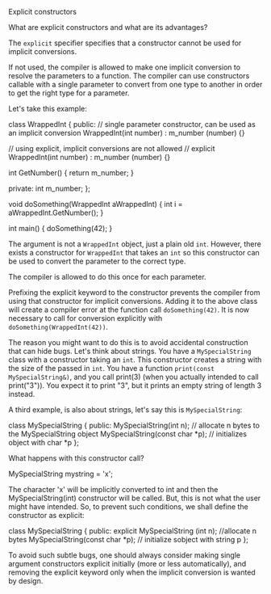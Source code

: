 Explicit constructors

What are explicit constructors and what are its advantages?

The `explicit` specifier specifies that a constructor cannot be used for implicit conversions.

If not used, the compiler is allowed to make one implicit conversion to resolve the parameters to a function. The compiler can use constructors callable with a single parameter to convert from one type to another in order to get the right type for a parameter.

Let's take this example:


class WrappedInt {
public:
  // single parameter constructor, can be used as an implicit conversion
  WrappedInt(int number) : m_number (number) {}

  // using explicit, implicit conversions are not allowed
  // explicit WrappedInt(int number) : m_number (number) {}

  int GetNumber() { return m_number; }

private:
  int m_number;
};

void doSomething(WrappedInt aWrappedInt) {
  int i = aWrappedInt.GetNumber();
}

int main() {
  doSomething(42);
}

The argument is not a `WrappedInt` object, just a plain old `int`. However, there exists a constructor for `WrappedInt` that takes an `int` so this constructor can be used to convert the parameter to the correct type.

The compiler is allowed to do this once for each parameter.

Prefixing the explicit keyword to the constructor prevents the compiler from using that constructor for implicit conversions. Adding it to the above class will create a compiler error at the function call `doSomething(42)`. It is now necessary to call for conversion explicitly with `doSomething(WrappedInt(42))`.

The reason you might want to do this is to avoid accidental construction that can hide bugs. Let's think about strings. You have a `MySpecialString` class with a constructor taking an `int`. This constructor creates a string with the size of the passed in `int`. You have a function `print(const MySpecialString&)`, and you call print(3) (when you actually intended to call print("3")). You expect it to print "3", but it prints an empty string of length 3 instead.

A third example, is also about strings, let's say this is `MySpecialString`:

class MySpecialString {
public:
    MySpecialString(int n); // allocate n bytes to the MySpecialString object
    MySpecialString(const char *p); // initializes object with char *p
};

What happens with this constructor call?

MySpecialString mystring = 'x';

The character 'x' will be implicitly converted to int and then the MySpecialString(int) constructor will be called. But, this is not what the user might have intended. So, to prevent such conditions, we shall define the constructor as explicit:

class MySpecialString {
public:
    explicit MySpecialString (int n); //allocate n bytes
    MySpecialString(const char *p); // initialize sobject with string p
};

To avoid such subtle bugs, one should always consider making single argument constructors explicit initially (more or less automatically), and removing the explicit keyword only when the implicit conversion is wanted by design.